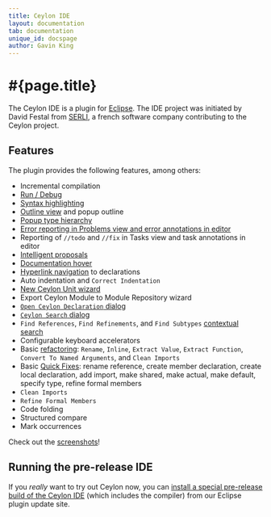 ```yaml
---
title: Ceylon IDE
layout: documentation
tab: documentation
unique_id: docspage
author: Gavin King
---
```

# #{page.title}

The Ceylon IDE is a plugin for [Eclipse](http://eclipse.org). The IDE project 
was initiated by David Festal from [SERLI](http://www.serli.com/), a french 
software company contributing to the Ceylon project.

## Features

The plugin provides the following features, among others:

* Incremental compilation
* [Run / Debug](screenshots#ceylon_launcher_dialog)
* [Syntax highlighting](screenshots#syntax_highlighting_and_outline_view)
* [Outline view](screenshots#syntax_highlighting_and_outline_view) 
  and popup outline
* [Popup type hierarchy](screenshots#popup_type_hierarchy)
* [Error reporting in Problems view
  and error annotations in editor](screenshots#error_highlighting_error_annotations_and_problems_view)
* Reporting of `//todo` and `//fix` in Tasks view
  and task annotations in editor
* [Intelligent proposals](screenshots#intelligent_autocompletion)
* [Documentation hover](screenshots#hover_help)
* [Hyperlink navigation](screenshots#hyperlink_navigation) to declarations
* Auto indentation and `Correct Indentation`
* [New Ceylon Unit wizard](screenshots#new_ceylon_unit_wizard)
* Export Ceylon Module to Module Repository wizard
* [`Open Ceylon Declaration` dialog](screenshots#open_ceylon_declaration_dialog)
* [`Ceylon Search` dialog](screenshots#ceylon_search_dialog)
* `Find References`, `Find Refinements`, and 
  `Find Subtypes` [contextual search](screenshots#find_references_search_results)
* Configurable keyboard accelerators
* Basic [refactoring](screenshots#rename_refactoring_preview): 
  `Rename`, `Inline`, `Extract Value`, `Extract Function`,
  `Convert To Named Arguments`, and `Clean Imports`
* Basic [Quick Fixes](screenshots#quick_fixes): 
  rename reference, create member declaration, create local 
  declaration, add import, make shared, make actual, make default, 
  specify type, refine formal members
* `Clean Imports`
* `Refine Formal Members`
* Code folding
* Structured compare
* Mark occurrences

Check out the [screenshots](screenshots)!

## Running the pre-release IDE

If you *really* want to try out Ceylon now, you can [install a special 
pre-release build of the Ceylon IDE](install) (which includes the 
compiler) from our Eclipse plugin update site.
